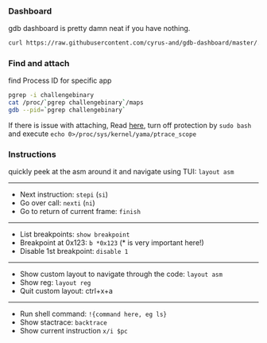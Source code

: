 ### Dashboard

gdb dashboard is pretty damn neat if you have nothing.

```bash
curl https://raw.githubusercontent.com/cyrus-and/gdb-dashboard/master/.gdbinit -o ~/.gdbinit
```

### Find and attach

find Process ID for specific app

```bash
pgrep -i challengebinary
cat /proc/`pgrep challengebinary`/maps
gdb --pid=`pgrep challengebinary`
```
If there is issue with attaching, Read [here](https://www.kernel.org/doc/Documentation/security/Yama.txt), turn off protection by `sudo bash` and execute `echo 0>/proc/sys/kernel/yama/ptrace_scope`



### Instructions

quickly peek at the asm around it and navigate using TUI: `layout asm`

------

 - Next instruction:  `stepi`  (`si`)
 - Go over call:      `nexti` (`ni`)
 - Go to return of current frame: `finish`

------

 - List breakpoints:  `show breakpoint`
 - Breakpoint at 0x123: `b *0x123`  (* is very important here!)
 - Disable 1st breakpoint: `disable 1`

------

 - Show custom layout to navigate through the code: `layout asm`
 - Show reg: `layout reg`
 - Quit custom layout: ctrl+x+a

------

 - Run shell command: `!{command here, eg ls}`
 - Show stactrace: `backtrace`
 - Show current instruction `x/i $pc`